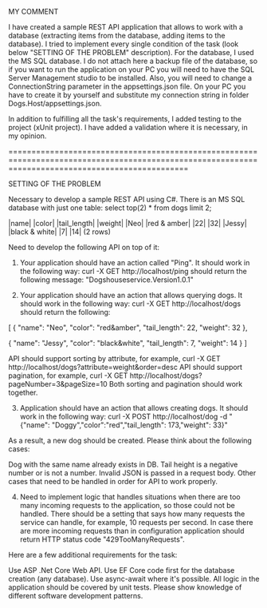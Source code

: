 MY COMMENT

I have created a sample REST API application that allows to work with a database (extracting items from the database, adding items to the database). 
I tried to implement every single condition of the task (look below "SETTING OF THE PROBLEM" description). For the database, I used the MS SQL database. 
I do not attach here a backup file of the database, so if you want to run the application on your PC you will need to have the SQL Server Management studio 
to be installed. Also, you will need to change a ConnectionString parameter in the appsettings.json file. On your PC you have to create it by yourself and 
substitute my connection string in folder Dogs.Host/appsettings.json.

In addition to fulfilling all the task's requirements, I added testing to the project (xUnit project). 
I have added a validation where it is necessary, in my opinion.

===================================================================================================================================================

SETTING OF THE PROBLEM

Necessary to develop a sample REST API using C#. There is an MS SQL database with just one table: select top(2) * from dogs limit 2;

|name| |color|          |tail_length| |weight| 
|Neo| |red & amber|     |22|          |32| 
|Jessy| |black & white| |7|           |14| 
(2 rows)

Need to develop the following API on top of it:

1. Your application should have an action called "Ping". It should work in the following way:
curl -X GET http://localhost/ping should return the following message: "Dogshouseservice.Version1.0.1"

2. Your application should have an action that allows querying dogs. It should work in the following way: 
curl -X GET http://localhost/dogs should return the following:

[ 
{ 
"name": "Neo", 
"color": "red&amber", 
"tail_length": 22, 
"weight": 32 },

{ 
"name": "Jessy", 
"color": "black&white", 
"tail_length": 7, 
"weight": 14 
}
]

API should support sorting by attribute, for example, 
curl -X GET http://localhost/dogs?attribute=weight&order=desc 
API should support pagination, for example,
curl -X GET http://localhost/dogs?pageNumber=3&pageSize=10 Both sorting and pagination should work together.

3. Application should have an action that allows creating dogs. It should work in the following way: curl -X POST http://localhost/dog
-d "{"name": "Doggy","color":"red","tail_length": 173,"weight": 33}"

As a result, a new dog should be created. Please think about the following cases:

Dog with the same name already exists in DB.
Tail height is a negative number or is not a number. 
Invalid JSON is passed in a request body. 
Other cases that need to be handled in order for API to work properly.

4. Need to implement logic that handles situations when there are too many incoming requests to the application, so those could not be handled. 
There should be a setting that says how many requests the service can handle, for example, 10 requests per second. In case there are more incoming
requests than in configuration application should return HTTP status code "429TooManyRequests".

Here are a few additional requirements for the task:

Use ASP .Net Core Web API. 
Use EF Core code first for the database creation (any database).
Use async-await where it's possible. 
All logic in the application should be covered by unit tests. 
Please show knowledge of different software development patterns.
